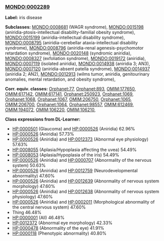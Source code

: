 
### [MONDO:0002289](http://purl.obolibrary.org/obo/MONDO_0002289)
**Label:** iris disease

**Subclasses:** [MONDO:0008681](http://purl.obolibrary.org/obo/MONDO_0008681) (WAGR syndrome), [MONDO:0015198](http://purl.obolibrary.org/obo/MONDO_0015198) (aniridia-ptosis-intellectual disability-familial obesity syndrome), [MONDO:0015199](http://purl.obolibrary.org/obo/MONDO_0015199) (aniridia-intellectual disability syndrome), [MONDO:0008795](http://purl.obolibrary.org/obo/MONDO_0008795) (aniridia-cerebellar ataxia-intellectual disability syndrome), [MONDO:0008796](http://purl.obolibrary.org/obo/MONDO_0008796) (aniridia-renal agenesis-psychomotor retardation syndrome), [MONDO:0020148](http://purl.obolibrary.org/obo/MONDO_0020148) (syndromic aniridia), [MONDO:0008327](http://purl.obolibrary.org/obo/MONDO_0008327) (exfoliation syndrome), [MONDO:0019172](http://purl.obolibrary.org/obo/MONDO_0019172) (aniridia), [MONDO:0007119](http://purl.obolibrary.org/obo/MONDO_0007119) (isolated aniridia), [MONDO:0014938](http://purl.obolibrary.org/obo/MONDO_0014938) (aniridia 3; AN3), [MONDO:0007120](http://purl.obolibrary.org/obo/MONDO_0007120) (aniridia-absent patella syndrome), [MONDO:0014937](http://purl.obolibrary.org/obo/MONDO_0014937) (aniridia 2; AN2), [MONDO:0012913](http://purl.obolibrary.org/obo/MONDO_0012913) (wilms tumor, aniridia, genitourinary anomalies, mental retardation, and obesity syndrome), 

**Corr. equiv. classes:** [Orphanet:77](http://www.orpha.net/ORDO/Orphanet_77), [Orphanet:893](http://www.orpha.net/ORDO/Orphanet_893), [OMIM:177650](http://purl.obolibrary.org/obo/OMIM_177650), [OMIM:617142](http://purl.obolibrary.org/obo/OMIM_617142), [OMIM:617141](http://purl.obolibrary.org/obo/OMIM_617141), [Orphanet:250923](http://www.orpha.net/ORDO/Orphanet_250923), [Orphanet:1069](http://www.orpha.net/ORDO/Orphanet_1069), [Orphanet:1068](http://www.orpha.net/ORDO/Orphanet_1068), [Orphanet:1067](http://www.orpha.net/ORDO/Orphanet_1067), [OMIM:206750](http://purl.obolibrary.org/obo/OMIM_206750), [Orphanet:1065](http://www.orpha.net/ORDO/Orphanet_1065), [OMIM:206700](http://purl.obolibrary.org/obo/OMIM_206700), [Orphanet:1064](http://www.orpha.net/ORDO/Orphanet_1064), [Orphanet:98557](http://www.orpha.net/ORDO/Orphanet_98557), [OMIM:612469](http://purl.obolibrary.org/obo/OMIM_612469), [OMIM:194072](http://purl.obolibrary.org/obo/OMIM_194072), [OMIM:106220](http://purl.obolibrary.org/obo/OMIM_106220), [OMIM:106210](http://purl.obolibrary.org/obo/OMIM_106210), 

**Class expressions from DL-Learner:**

- [HP:0000501](http://purl.obolibrary.org/obo/HP_0000501) (Glaucoma) and [HP:0000526](http://purl.obolibrary.org/obo/HP_0000526) (Aniridia) 62.96%
- [HP:0000526](http://purl.obolibrary.org/obo/HP_0000526) (Aniridia) 57.73%
- [HP:0000526](http://purl.obolibrary.org/obo/HP_0000526) (Aniridia) and [HP:0012373](http://purl.obolibrary.org/obo/HP_0012373) (Abnormal eye physiology) 57.63%
- [HP:0008055](http://purl.obolibrary.org/obo/HP_0008055) (Aplasia/Hypoplasia affecting the uvea) 54.49%
- [HP:0008053](http://purl.obolibrary.org/obo/HP_0008053) (Aplasia/Hypoplasia of the iris) 54.49%
- [HP:0000526](http://purl.obolibrary.org/obo/HP_0000526) (Aniridia) and [HP:0000707](http://purl.obolibrary.org/obo/HP_0000707) (Abnormality of the nervous system) 50.63%
- [HP:0000526](http://purl.obolibrary.org/obo/HP_0000526) (Aniridia) and [HP:0012759](http://purl.obolibrary.org/obo/HP_0012759) (Neurodevelopmental abnormality) 47.60%
- [HP:0000526](http://purl.obolibrary.org/obo/HP_0000526) (Aniridia) and [HP:0012639](http://purl.obolibrary.org/obo/HP_0012639) (Abnormality of nervous system morphology) 47.60%
- [HP:0000526](http://purl.obolibrary.org/obo/HP_0000526) (Aniridia) and [HP:0012638](http://purl.obolibrary.org/obo/HP_0012638) (Abnormality of nervous system physiology) 47.60%
- [HP:0000526](http://purl.obolibrary.org/obo/HP_0000526) (Aniridia) and [HP:0002011](http://purl.obolibrary.org/obo/HP_0002011) (Morphological abnormality of the central nervous system) 47.60%
- Thing 46.48%
- [HP:0000001](http://purl.obolibrary.org/obo/HP_0000001) (All) 46.48%
- [HP:0012372](http://purl.obolibrary.org/obo/HP_0012372) (Abnormal eye morphology) 42.33%
- [HP:0000478](http://purl.obolibrary.org/obo/HP_0000478) (Abnormality of the eye) 41.91%
- [HP:0000118](http://purl.obolibrary.org/obo/HP_0000118) (Phenotypic abnormality) 40.80%


